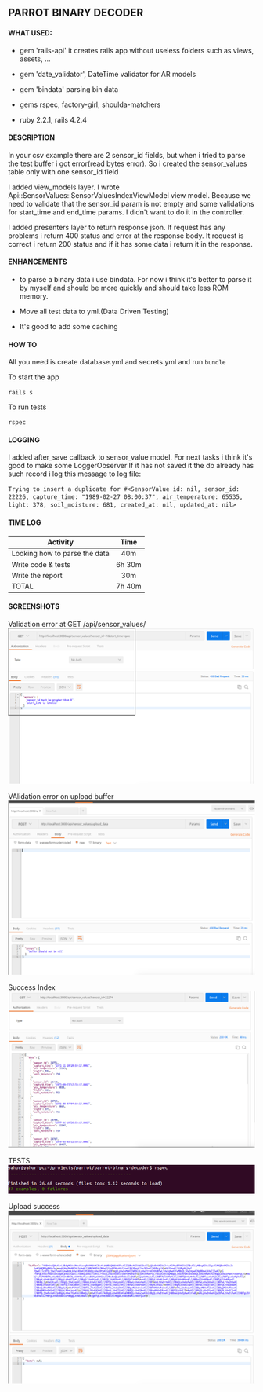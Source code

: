 ## PARROT BINARY DECODER

#### WHAT USED:

* gem 'rails-api' it creates rails app without useless folders such as views, assets, ...

* gem 'date_validator', DateTime validator for AR models

* gem 'bindata' parsing bin data

* gems rspec, factory-girl, shoulda-matchers

* ruby 2.2.1, rails 4.2.4

#### DESCRIPTION

In your csv example there are 2 sensor_id fields, but when i tried to parse the test buffer i got error(read bytes error).
So i created the sensor_values table only with one sensor_id field

I added view_models layer. I wrote Api::SensorValues::SensorValuesIndexViewModel view model. Because we need to validate that the sensor_id param is not empty and some validations for start_time and end_time params. I didn't want to do it in  the controller.

I added presenters layer to return response json.
If request has any problems i return 400 status and error at the response body.
It request is correct i return 200 status and if it has some data i return it in the response.

#### ENHANCEMENTS

* to parse a binary data i use bindata. For now i think it's better to parse it by myself and should be more quickly and should take less ROM memory.

* Move all test data to yml.(Data Driven Testing)

* It's good to add some caching

#### HOW TO

All you need is create database.yml and secrets.yml and run `bundle`

To start the app

```
rails s
```

To run tests
```
rspec
```



#### LOGGING

I added after_save callback to sensor_value model. For next tasks i think it's good to make some LoggerObserver
If it has not saved it the db already has such record i log this message to log file:
```
Trying to insert a duplicate for #<SensorValue id: nil, sensor_id: 22226, capture_time: "1989-02-27 08:00:37", air_temperature: 65535, light: 378, soil_moisture: 681, created_at: nil, updated_at: nil>
```
#### TIME LOG
| Activity        | Time           |
| ------------- |:-------------:|
| Looking how to parse the data      | 40m |
| Write code & tests      | 6h 30m      |
| Write the report | 30m      |
|TOTAL| 7h 40m |

#### SCREENSHOTS 

Validation error at GET /api/sensor_values/
![alt tag](https://github.com/yahorzhylinski/parrot-binary-decoder/blob/master/screenshots/error_index.png)

VAlidation error on upload buffer
![alt tag](https://github.com/yahorzhylinski/parrot-binary-decoder/blob/master/screenshots/error_upload.png)

Success Index
![alt tag](https://github.com/yahorzhylinski/parrot-binary-decoder/blob/master/screenshots/success_index.png)

TESTS
![alt tag](https://github.com/yahorzhylinski/parrot-binary-decoder/blob/master/screenshots/tests_result.png)

Upload success
![alt tag](https://github.com/yahorzhylinski/parrot-binary-decoder/blob/master/screenshots/upload_success.png)
